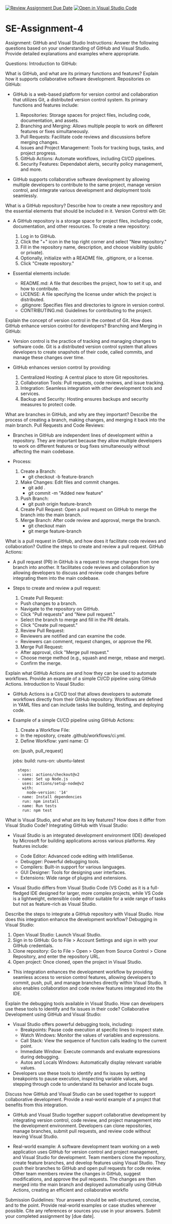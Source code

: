 [![Review Assignment Due Date](https://classroom.github.com/assets/deadline-readme-button-22041afd0340ce965d47ae6ef1cefeee28c7c493a6346c4f15d667ab976d596c.svg)](https://classroom.github.com/a/GvXCZgfk)
[![Open in Visual Studio Code](https://classroom.github.com/assets/open-in-vscode-2e0aaae1b6195c2367325f4f02e2d04e9abb55f0b24a779b69b11b9e10269abc.svg)](https://classroom.github.com/online_ide?assignment_repo_id=15372101&assignment_repo_type=AssignmentRepo)
# SE-Assignment-4
Assignment: GitHub and Visual Studio
Instructions:
Answer the following questions based on your understanding of GitHub and Visual Studio. Provide detailed explanations and examples where appropriate.

Questions:
Introduction to GitHub:

What is GitHub, and what are its primary functions and features? Explain how it supports collaborative software development.
Repositories on GitHub:
  - GitHub is a web-based platform for version control and collaboration that utilizes Git, a distributed version control system. Its primary functions and features include:
  
    1. Repositories: Storage spaces for project files, including code, documentation, and assets.
    2. Branching and Merging: Allows multiple people to work on different features or fixes simultaneously.
    3. Pull Requests: Facilitate code reviews and discussions before merging changes.
    4. Issues and Project Management: Tools for tracking bugs, tasks, and project progress.
    5. GitHub Actions: Automate workflows, including CI/CD pipelines.
    6. Security Features: Dependabot alerts, security policy management, and more.
  - GitHub supports collaborative software development by allowing multiple developers to contribute to the same project, manage version control, and integrate various development and deployment tools seamlessly.

What is a GitHub repository? Describe how to create a new repository and the essential elements that should be included in it.
Version Control with Git:
  - A GitHub repository is a storage space for project files, including code, documentation, and other resources. To create a new repository:

    1. Log in to GitHub.
    2. Click the "+" icon in the top right corner and select "New repository."
    3. Fill in the repository name, description, and choose visibility (public or private).
    4. Optionally, initialize with a README file, .gitignore, or a license.
    5. Click "Create repository."
  - Essential elements include:

    * README.md: A file that describes the project, how to set it up, and how to contribute.
    * LICENSE: A file specifying the license under which the project is distributed.
    * .gitignore: Specifies files and directories to ignore in version control.
    * CONTRIBUTING.md: Guidelines for contributing to the project.

Explain the concept of version control in the context of Git. How does GitHub enhance version control for developers?
Branching and Merging in GitHub:
  - Version control is the practice of tracking and managing changes to software code. Git is a distributed version control system that allows developers to create snapshots of their code, called commits, and manage these changes over time.

  - GitHub enhances version control by providing:

    1. Centralized Hosting: A central place to store Git repositories.
    2. Collaboration Tools: Pull requests, code reviews, and issue tracking.
    3. Integration: Seamless integration with other development tools and services.
    4. Backup and Security: Hosting ensures backups and security measures to protect code.

What are branches in GitHub, and why are they important? Describe the process of creating a branch, making changes, and merging it back into the main branch.
Pull Requests and Code Reviews:
  - Branches in GitHub are independent lines of development within a repository. They are important because they allow multiple developers to work on different features or bug fixes simultaneously without affecting the main codebase.

  - Process:
    1. Create a Branch:
        - git checkout -b feature-branch
    2. Make Changes: Edit files and commit changes.
        - git add .
        - git commit -m "Added new feature"
    3. Push Branch:
        - git push origin feature-branch
    4. Create Pull Request: Open a pull request on GitHub to merge the branch into the main branch.
    5. Merge Branch: After code review and approval, merge the branch.
        - git checkout main
        - git merge feature-branch

What is a pull request in GitHub, and how does it facilitate code reviews and collaboration? Outline the steps to create and review a pull request.
GitHub Actions:
  - A pull request (PR) in GitHub is a request to merge changes from one branch into another. It facilitates code reviews and collaboration by allowing developers to discuss and review code changes before integrating them into the main codebase.

  - Steps to create and review a pull request:

    1. Create Pull Request:
      * Push changes to a branch.
      * Navigate to the repository on GitHub.
      * Click "Pull requests" and "New pull request."
      * Select the branch to merge and fill in the PR details.
      * Click "Create pull request."
    2. Review Pull Request:
      * Reviewers are notified and can examine the code.
      * Reviewers can comment, request changes, or approve the PR.
    3. Merge Pull Request:
      * After approval, click "Merge pull request."
      * Choose merge method (e.g., squash and merge, rebase and merge).
      * Confirm the merge.

Explain what GitHub Actions are and how they can be used to automate workflows. Provide an example of a simple CI/CD pipeline using GitHub Actions.
Introduction to Visual Studio:
  - GitHub Actions is a CI/CD tool that allows developers to automate workflows directly from their GitHub repository. Workflows are defined in YAML files and can include tasks like building, testing, and deploying code.

  - Example of a simple CI/CD pipeline using GitHub Actions:

    1. Create a Workflow File:
      * In the repository, create .github/workflows/ci.yml.
    2. Define Workflow:
      yaml
      name: CI
      
      on: [push, pull_request]
      
      jobs:
        build:
          runs-on: ubuntu-latest
      
          steps:
          - uses: actions/checkout@v2
          - name: Set up Node.js
            uses: actions/setup-node@v2
            with:
              node-version: '14'
          - name: Install dependencies
            run: npm install
          - name: Run tests
            run: npm test

What is Visual Studio, and what are its key features? How does it differ from Visual Studio Code?
Integrating GitHub with Visual Studio:
  - Visual Studio is an integrated development environment (IDE) developed by Microsoft for building applications across various platforms. Key features include:

    * Code Editor: Advanced code editing with IntelliSense.
    * Debugger: Powerful debugging tools.
    * Compilers: Built-in support for various languages.
    * GUI Designer: Tools for designing user interfaces.
    * Extensions: Wide range of plugins and extensions.
  - Visual Studio differs from Visual Studio Code (VS Code) as it is a full-fledged IDE designed for larger, more complex projects, while VS Code is a lightweight, extensible code editor suitable for a wide range of tasks but not as feature-rich as Visual Studio.

Describe the steps to integrate a GitHub repository with Visual Studio. How does this integration enhance the development workflow?
Debugging in Visual Studio:
  1. Open Visual Studio: Launch Visual Studio.
  2. Sign in to GitHub: Go to File > Account Settings and sign in with your GitHub credentials.
  3. Clone repository: Go to File > Open > Open from Source Control > Clone Repository, and enter the repository URL.
  4. Open project: Once cloned, open the project in Visual Studio.
  - This integration enhances the development workflow by providing seamless access to version control features, allowing developers to commit, push, pull, and manage branches directly within Visual Studio. It also enables collaboration and code review features integrated into the IDE.

Explain the debugging tools available in Visual Studio. How can developers use these tools to identify and fix issues in their code?
Collaborative Development using GitHub and Visual Studio:
  - Visual Studio offers powerful debugging tools, including:
    * Breakpoints: Pause code execution at specific lines to inspect state.
    * Watch Windows: Monitor the values of variables and expressions.
    * Call Stack: View the sequence of function calls leading to the current point.
    * Immediate Window: Execute commands and evaluate expressions during debugging.
    * Autos and Locals Windows: Automatically display relevant variable values.
  - Developers use these tools to identify and fix issues by setting breakpoints to pause execution, inspecting variable values, and stepping through code to understand its behavior and locate bugs.

Discuss how GitHub and Visual Studio can be used together to support collaborative development. Provide a real-world example of a project that benefits from this integration.
  - GitHub and Visual Studio together support collaborative development by integrating version control, code review, and project management into the development environment. Developers can clone repositories, manage branches, submit pull requests, and review code without leaving Visual Studio.

  - Real-world example:
    A software development team working on a web application uses GitHub for version control and project management, and Visual Studio for development. Team members clone the repository, create feature branches, and develop features using Visual Studio. They push their branches to GitHub and open pull requests for code review. Other team members review the changes in GitHub, suggest modifications, and approve the pull requests. The changes are then merged into the main branch and deployed automatically using GitHub Actions, creating an efficient and collaborative workflo


Submission Guidelines:
Your answers should be well-structured, concise, and to the point.
Provide real-world examples or case studies wherever possible.
Cite any references or sources you use in your answers.
Submit your completed assignment by [due date].
